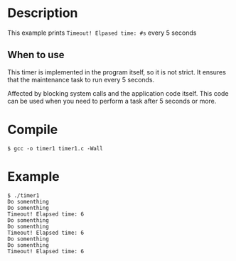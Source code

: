 # Description

This example prints ``Timeout! Elpased time: #s`` every 5 seconds

## When to use

This timer is implemented in the program itself, so it is not strict. It
ensures that the maintenance task to run every 5 seconds.

Affected by blocking system calls and the application code itself. This
code can be used when you need to perform a task after 5 seconds or more.

# Compile

    $ gcc -o timer1 timer1.c -Wall

# Example

    $ ./timer1 
	Do somenthing
	Do somenthing
	Timeout! Elapsed time: 6
	Do somenthing
	Do somenthing
	Timeout! Elapsed time: 6
	Do somenthing
	Do somenthing
	Timeout! Elapsed time: 6

